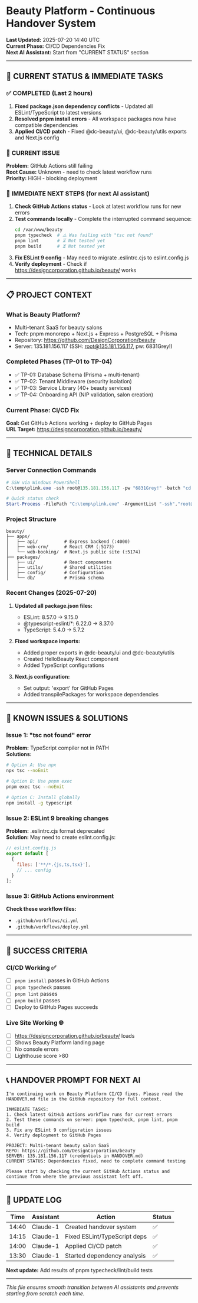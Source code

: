 # Beauty Platform - Continuous Handover System
**Last Updated:** 2025-07-20 14:40 UTC  
**Current Phase:** CI/CD Dependencies Fix  
**Next AI Assistant:** Start from "CURRENT STATUS" section

---

## 🎯 CURRENT STATUS & IMMEDIATE TASKS

### ✅ **COMPLETED (Last 2 hours)**
1. **Fixed package.json dependency conflicts** - Updated all ESLint/TypeScript to latest versions
2. **Resolved pnpm install errors** - All workspace packages now have compatible dependencies  
3. **Applied CI/CD patch** - Fixed @dc-beauty/ui, @dc-beauty/utils exports and Next.js config

### 🔧 **CURRENT ISSUE**
**Problem:** GitHub Actions still failing  
**Root Cause:** Unknown - need to check latest workflow runs  
**Priority:** HIGH - blocking deployment

### 🎯 **IMMEDIATE NEXT STEPS** (for next AI assistant)
1. **Check GitHub Actions status** - Look at latest workflow runs for new errors
2. **Test commands locally** - Complete the interrupted command sequence:
   ```bash
   cd /var/www/beauty
   pnpm typecheck  # ⚠️ Was failing with "tsc not found"
   pnpm lint       # ⏳ Not tested yet  
   pnpm build      # ⏳ Not tested yet
   ```
3. **Fix ESLint 9 config** - May need to migrate .eslintrc.cjs to eslint.config.js
4. **Verify deployment** - Check if https://designcorporation.github.io/beauty/ works

---

## 📋 PROJECT CONTEXT

### **What is Beauty Platform?**
- Multi-tenant SaaS for beauty salons
- Tech: pnpm monorepo + Next.js + Express + PostgreSQL + Prisma
- Repository: https://github.com/DesignCorporation/beauty
- Server: 135.181.156.117 (SSH: root@135.181.156.117, pw: 6831Grey!)

### **Completed Phases (TP-01 to TP-04)**
- ✅ TP-01: Database Schema (Prisma + multi-tenant)
- ✅ TP-02: Tenant Middleware (security isolation)  
- ✅ TP-03: Service Library (40+ beauty services)
- ✅ TP-04: Onboarding API (NIP validation, salon creation)

### **Current Phase: CI/CD Fix**
**Goal:** Get GitHub Actions working + deploy to GitHub Pages  
**URL Target:** https://designcorporation.github.io/beauty/

---

## 🔧 TECHNICAL DETAILS

### **Server Connection Commands**
```powershell
# SSH via Windows PowerShell
C:\temp\plink.exe -ssh root@135.181.156.117 -pw "6831Grey!" -batch "cd /var/www/beauty && [command]"

# Quick status check
Start-Process -FilePath "C:\temp\plink.exe" -ArgumentList "-ssh","root@135.181.156.117","-pw","6831Grey!","-batch","cd /var/www/beauty && git status && pnpm --version" -Wait -NoNewWindow -RedirectStandardOutput "C:\temp\status.txt"; Get-Content "C:\temp\status.txt"
```

### **Project Structure**
```
beauty/
├── apps/
│   ├── api/          # Express backend (:4000)
│   ├── web-crm/      # React CRM (:5173)
│   └── web-booking/  # Next.js public site (:5174)
├── packages/
│   ├── ui/           # React components  
│   ├── utils/        # Shared utilities
│   ├── config/       # Configuration
│   └── db/           # Prisma schema
```

### **Recent Changes (2025-07-20)**
1. **Updated all package.json files:**
   - ESLint: 8.57.0 → 9.15.0
   - @typescript-eslint/*: 6.22.0 → 8.37.0
   - TypeScript: 5.4.0 → 5.7.2

2. **Fixed workspace imports:**
   - Added proper exports in @dc-beauty/ui and @dc-beauty/utils
   - Created HelloBeauty React component
   - Added TypeScript configurations

3. **Next.js configuration:**
   - Set output: 'export' for GitHub Pages
   - Added transpilePackages for workspace dependencies

---

## 🚨 KNOWN ISSUES & SOLUTIONS

### **Issue 1: "tsc not found" error**
**Problem:** TypeScript compiler not in PATH  
**Solutions:**
```bash
# Option A: Use npx
npx tsc --noEmit

# Option B: Use pnpm exec  
pnpm exec tsc --noEmit

# Option C: Install globally
npm install -g typescript
```

### **Issue 2: ESLint 9 breaking changes**
**Problem:** .eslintrc.cjs format deprecated  
**Solution:** May need to create eslint.config.js:
```js
// eslint.config.js
export default [
  {
    files: ['**/*.{js,ts,tsx}'],
    // ... config
  }
];
```

### **Issue 3: GitHub Actions environment**
**Check these workflow files:**
- `.github/workflows/ci.yml`
- `.github/workflows/deploy.yml`

---

## 🎯 SUCCESS CRITERIA

### **CI/CD Working** ✅
- [ ] `pnpm install` passes in GitHub Actions
- [ ] `pnpm typecheck` passes  
- [ ] `pnpm lint` passes
- [ ] `pnpm build` passes
- [ ] Deploy to GitHub Pages succeeds

### **Live Site Working** 🌐
- [ ] https://designcorporation.github.io/beauty/ loads
- [ ] Shows Beauty Platform landing page
- [ ] No console errors
- [ ] Lighthouse score >80

---

## 📞 HANDOVER PROMPT FOR NEXT AI

```
I'm continuing work on Beauty Platform CI/CD fixes. Please read the HANDOVER.md file in the GitHub repository for full context.

IMMEDIATE TASKS:
1. Check latest GitHub Actions workflow runs for current errors
2. Test these commands on server: pnpm typecheck, pnpm lint, pnpm build  
3. Fix any ESLint 9 configuration issues
4. Verify deployment to GitHub Pages

PROJECT: Multi-tenant beauty salon SaaS
REPO: https://github.com/DesignCorporation/beauty  
SERVER: 135.181.156.117 (credentials in HANDOVER.md)
CURRENT STATUS: Dependencies fixed, need to complete command testing

Please start by checking the current GitHub Actions status and continue from where the previous assistant left off.
```

---

## 🔄 UPDATE LOG

| Time | Assistant | Action | Status |
|------|-----------|--------|---------|
| 14:40 | Claude-1 | Created handover system | ✅ |
| 14:15 | Claude-1 | Fixed ESLint/TypeScript deps | ✅ |
| 14:00 | Claude-1 | Applied CI/CD patch | ✅ |
| 13:30 | Claude-1 | Started dependency analysis | ✅ |

**Next update:** Add results of pnpm typecheck/lint/build tests

---

*This file ensures smooth transition between AI assistants and prevents starting from scratch each time.*